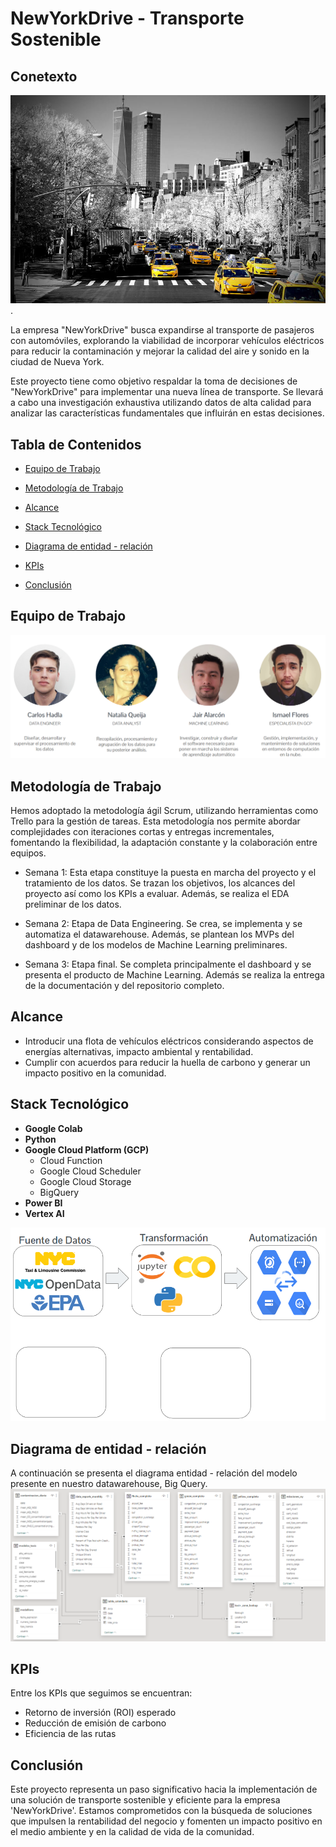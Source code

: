 # NewYorkDrive - Transporte Sostenible



## Conetexto
![Alt text](/Images/image-1.png).


La empresa "NewYorkDrive" busca expandirse al transporte de pasajeros con automóviles, explorando la viabilidad de incorporar vehículos eléctricos para reducir la contaminación y mejorar la calidad del aire y sonido en la ciudad de Nueva York.

Este proyecto tiene como objetivo respaldar la toma de decisiones de "NewYorkDrive" para implementar una nueva línea de transporte. Se llevará a cabo una investigación exhaustiva utilizando datos de alta calidad para analizar las características fundamentales que influirán en estas decisiones.

## Tabla de Contenidos

- [Equipo de Trabajo](https://github.com/IsmaDeveloper16/Proyecto-final#Equipo-de-Trabajo)
- [Metodología de Trabajo](https://github.com/IsmaDeveloper16/Proyecto-final#Metodología-de-Trabajo)

- [Alcance](https://github.com/IsmaDeveloper16/Proyecto-final#Alcance)
- [Stack Tecnológico](https://github.com/IsmaDeveloper16/Proyecto-final#Stack-Tecnológico)
- [Diagrama de entidad - relación](https://github.com/IsmaDeveloper16/Proyecto-final#Diagrama-de-entidad---relación)
- [KPIs](https://github.com/IsmaDeveloper16/Proyecto-final#KPIs)
- [Conclusión](https://github.com/IsmaDeveloper16/Proyecto-final#Conclusión)

## Equipo de Trabajo

![Alt text](./Images/imag.png)

## Metodología de Trabajo

Hemos adoptado la metodología ágil Scrum, utilizando herramientas como Trello para la gestión de tareas. Esta metodología nos permite abordar complejidades con iteraciones cortas y entregas incrementales, fomentando la flexibilidad, la adaptación constante y la colaboración entre equipos.

- Semana 1: Esta etapa constituye la puesta en marcha del proyecto y el tratamiento de los datos. Se trazan los objetivos, los alcances del proyecto así como los KPIs a evaluar. Además, se realiza el EDA preliminar de los datos.
    
- Semana 2: Etapa de Data Engineering. Se crea, se implementa y se automatiza el datawarehouse. Además, se plantean los MVPs del dashboard y de los modelos de Machine Learning preliminares.
    
- Semana 3: Etapa final. Se completa principalmente el dashboard y se presenta el producto de Machine Learning. Además se realiza la entrega de la documentación y del repositorio completo.



## Alcance

- Introducir una flota de vehículos eléctricos considerando aspectos de energías alternativas, impacto ambiental y rentabilidad.
- Cumplir con acuerdos para reducir la huella de carbono y generar un impacto positivo en la comunidad.

## Stack Tecnológico

- **Google Colab**
- **Python**
- **Google Cloud Platform (GCP)**
    - Cloud Function
    - Google Cloud Scheduler
    - Google Cloud Storage
    - BigQuery
- **Power BI**
- **Vertex AI**

![Alt text](./Images/image22.png)

## Diagrama de entidad - relación

A continuación se presenta el diagrama entidad - relación del modelo presente en nuestro datawarehouse, Big Query.
![Alt text](/Images/image-2.png)

## KPIs

Entre los KPIs que seguimos se encuentran:

- Retorno de inversión (ROI) esperado
- Reducción de emisión de carbono
- Eficiencia de las rutas


## Conclusión

Este proyecto representa un paso significativo hacia la implementación de una solución de transporte sostenible y eficiente para la empresa 'NewYorkDrive'. Estamos comprometidos con la búsqueda de soluciones que impulsen la rentabilidad del negocio y fomenten un impacto positivo en el medio ambiente y en la calidad de vida de la comunidad.
